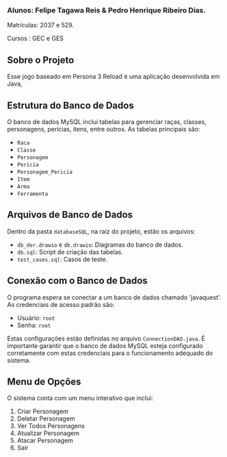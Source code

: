 ### Alunos: Felipe Tagawa Reis & Pedro Henrique Ribeiro Dias.

Matrículas: 2037 e 529.

Cursos : GEC e GES

## Sobre o Projeto

Esse jogo baseado em Persona 3 Reload é uma aplicação desenvolvida em Java, 

## Estrutura do Banco de Dados

O banco de dados MySQL inclui tabelas para gerenciar raças, classes, personagens, perícias, itens, entre outros. As tabelas principais são:

- `Raca`
- `Classe`
- `Personagem`
- `Pericia`
- `Personagem_Pericia`
- `Item`
- `Arma`
- `Ferramenta`

## Arquivos de Banco de Dados

Dentro da pasta `databaseSQL`, na raiz do projeto, estão os arquivos:

- `db_der.drawio` e `db.drawio`: Diagramas do banco de dados.
- `db.sql`: Script de criação das tabelas.
- `test_cases.sql`: Casos de teste.

## Conexão com o Banco de Dados

O programa espera se conectar a um banco de dados chamado 'javaquest'. As credenciais de acesso padrão são:

- Usuário: `root`
- Senha: `root`

Estas configurações estão definidas no arquivo `ConnectionDAO.java`. É importante garantir que o banco de dados MySQL esteja configurado corretamente com estas credenciais para o funcionamento adequado do sistema.

## Menu de Opções

O sistema conta com um menu interativo que inclui:

1. Criar Personagem
2. Deletar Personagem
3. Ver Todos Personagens
4. Atualizar Personagem
5. Atacar Personagem
6. Sair


